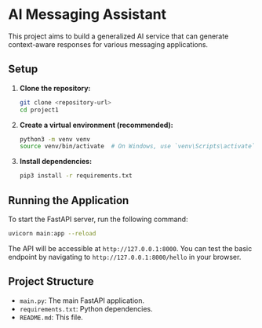 # AI Messaging Assistant

This project aims to build a generalized AI service that can generate context-aware responses for various messaging applications.

## Setup

1.  **Clone the repository:**
    ```bash
    git clone <repository-url>
    cd project1
    ```

2.  **Create a virtual environment (recommended):**
    ```bash
    python3 -m venv venv
    source venv/bin/activate  # On Windows, use `venv\Scripts\activate`
    ```

3.  **Install dependencies:**
    ```bash
    pip3 install -r requirements.txt
    ```

## Running the Application

To start the FastAPI server, run the following command:

```bash
uvicorn main:app --reload
```

The API will be accessible at `http://127.0.0.1:8000`. You can test the basic endpoint by navigating to `http://127.0.0.1:8000/hello` in your browser.

## Project Structure

-   `main.py`: The main FastAPI application.
-   `requirements.txt`: Python dependencies.
-   `README.md`: This file. 